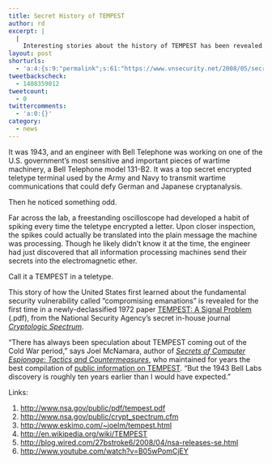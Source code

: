 ```yaml
---
title: Secret History of TEMPEST
author: rd
excerpt: |
  |
    Interesting stories about the history of TEMPEST has been revealed by NSA from a declassified document
layout: post
shorturls:
  - 'a:4:{s:9:"permalink";s:61:"https://www.vnsecurity.net/2008/05/secret-history-of-tempest/";s:7:"tinyurl";s:26:"http://tinyurl.com/ychkw9g";s:4:"isgd";s:18:"http://is.gd/aOtin";s:5:"bitly";s:20:"http://bit.ly/7qM0Xm";}'
tweetbackscheck:
  - 1408359012
tweetcount:
  - 0
twittercomments:
  - 'a:0:{}'
category:
  - news
---
```

It was 1943, and an engineer with Bell Telephone was working on one of the U.S. government&#8217;s most sensitive and important pieces of wartime machinery, a Bell Telephone model 131-B2. It was a top secret encrypted teletype terminal used by the Army and Navy to transmit wartime communications that could defy German and Japanese cryptanalysis.

Then he noticed something odd.

Far across the lab, a freestanding oscilloscope had developed a habit of spiking every time the teletype encrypted a letter. Upon closer inspection, the spikes could actually be translated into the plain message the machine was processing. Though he likely didn&#8217;t know it at the time, the engineer had just discovered that all information processing machines send their secrets into the electromagnetic ether.

Call it a TEMPEST in a teletype.

This story of how the United States first learned about the fundamental security vulnerability called &#8220;compromising emanations&#8221; is revealed for the first time in a newly-declassified 1972 paper [TEMPEST: A Signal Problem][1] (.pdf), from the National Security Agency&#8217;s secret in-house journal *[Cryptologic Spectrum][2]*.

&#8220;There has always been speculation about TEMPEST coming out of the Cold War period,&#8221; says Joel McNamara, author of [*Secrets of Computer Espionage: Tactics and Countermeasures*][1], who maintained for years the best compilation of [public information on TEMPEST][3]. &#8220;But the 1943 Bell Labs discovery is roughly ten years earlier than I would have expected.&#8221; 

Links:

1.  <http://www.nsa.gov/public/pdf/tempest.pdf>
2.  <http://www.nsa.gov/public/crypt_spectrum.cfm>
3.  <http://www.eskimo.com/~joelm/tempest.html>
4.  <http://en.wikipedia.org/wiki/TEMPEST> 
5.  <http://blog.wired.com/27bstroke6/2008/04/nsa-releases-se.html>
6.  <http://www.youtube.com/watch?v=B05wPomCjEY>

 [1]: http://www.nsa.gov/public/pdf/tempest.pdf
 [2]: http://www.nsa.gov/public/crypt_spectrum.cfm
 [3]: http://www.eskimo.com/%7Ejoelm/tempest.html